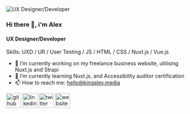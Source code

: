 
![UX Designer/Developer](https://pbs.twimg.com/profile_banners/118400678/1558874164/600x200)

### Hi there 👋, i'm Alex
#### UX Designer/Developer

Skills: UXD / UR / User Testing / JS / HTML / CSS / Nuxt.js / Vue.js 

- 🔭  I’m currently working on my freelance business website, utilising Nuxt.js and Strapi 
- 🌱  I’m currently learning Nuxt.js, and Accessibility auditor certification 
- 📫  How to reach me: hello@kingsley.media 


[<img src='https://cdn.jsdelivr.net/npm/simple-icons@3.0.1/icons/github.svg' alt='github' height='40'>](https://github.com/arpainter)  [<img src='https://cdn.jsdelivr.net/npm/simple-icons@3.0.1/icons/linkedin.svg' alt='linkedin' height='40'>](https://www.linkedin.com/in/alex-painter-2bbb902b//)  [<img src='https://cdn.jsdelivr.net/npm/simple-icons@3.0.1/icons/twitter.svg' alt='twitter' height='40'>](https://twitter.com/@kingsleymedia)  [<img src='https://cdn.jsdelivr.net/npm/simple-icons@3.0.1/icons/icloud.svg' alt='website' height='40'>](https://www.kingsley.media)  
